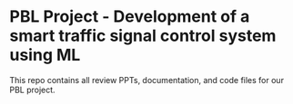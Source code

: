 # PBL Project - Development of a smart traffic signal control system using ML
This repo contains all review PPTs, documentation, and code files for our PBL project.
